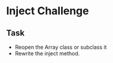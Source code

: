 Inject Challenge
================

Task
------------
* Reopen the Array class or subclass it
* Rewrite the inject method.
